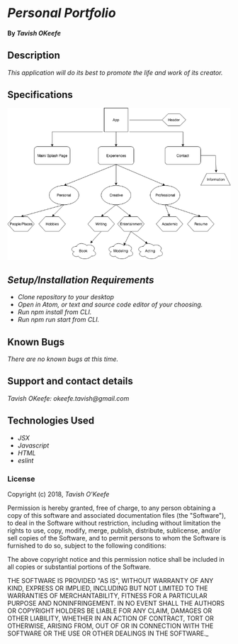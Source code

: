 # _Personal Portfolio_

#### By _**Tavish OKeefe**_

## Description

_This application will do its best to promote the life and work of its creator._

## Specifications

![alt text](./src/assets/images/Tavish-Portfolio.png "Portfolio-Wireframe")



## _Setup/Installation Requirements_

* _Clone repository to your desktop_
* _Open in Atom, or text and source code editor of your choosing._
* _Run npm install from CLI._
* _Run npm run start from CLI._

## Known Bugs

_There are no known bugs at this time._

## Support and contact details

_Tavish OKeefe: okeefe.tavish@gmail.com_

## Technologies Used

* _JSX_
* _Javascript_
* _HTML_
* _eslint_

### License

Copyright (c) 2018, _Tavish O'Keefe_  

Permission is hereby granted, free of charge, to any person obtaining a copy
of this software and associated documentation files (the "Software"), to deal
in the Software without restriction, including without limitation the rights
to use, copy, modify, merge, publish, distribute, sublicense, and/or sell
copies of the Software, and to permit persons to whom the Software is
furnished to do so, subject to the following conditions:  

The above copyright notice and this permission notice shall be included in all copies or substantial portions of the Software.

THE SOFTWARE IS PROVIDED "AS IS", WITHOUT WARRANTY OF ANY KIND, EXPRESS OR
IMPLIED, INCLUDING BUT NOT LIMITED TO THE WARRANTIES OF MERCHANTABILITY,
FITNESS FOR A PARTICULAR PURPOSE AND NONINFRINGEMENT. IN NO EVENT SHALL THE
AUTHORS OR COPYRIGHT HOLDERS BE LIABLE FOR ANY CLAIM, DAMAGES OR OTHER
LIABILITY, WHETHER IN AN ACTION OF CONTRACT, TORT OR OTHERWISE, ARISING FROM,
OUT OF OR IN CONNECTION WITH THE SOFTWARE OR THE USE OR OTHER DEALINGS IN THE
SOFTWARE._
